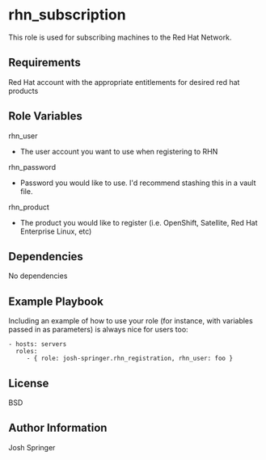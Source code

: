 rhn_subscription
=========

This role is used for subscribing machines to the Red Hat Network.

Requirements
------------

Red Hat account with the appropriate entitlements for desired red hat products

Role Variables
--------------

rhn_user
- The user account you want to use when registering to RHN

rhn_password
- Password you would like to use. I'd recommend stashing this in a vault file.

rhn_product
- The product you would like to register (i.e. OpenShift, Satellite, Red Hat Enterprise Linux, etc)

Dependencies
------------

No dependencies

Example Playbook
----------------

Including an example of how to use your role (for instance, with variables passed in as parameters) is always nice for users too:

    - hosts: servers
      roles:
         - { role: josh-springer.rhn_registration, rhn_user: foo }

License
-------

BSD

Author Information
------------------

Josh Springer
